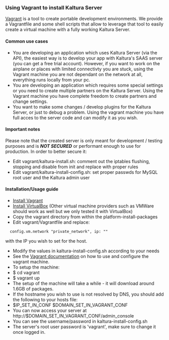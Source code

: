 ### Using Vagrant to install Kaltura Server

[Vagrant](https://www.vagrantup.com/) is a tool to create portable development environments. We provide a Vagrantfile and some shell scripts that allow to leverage that tool to easily create a virtual machine with a fully working Kaltura Server.

#### Common use cases

* You are developing an application which uses Kaltura Server (via the API), the easiest way is to develop your app with Kaltura's SAAS server (you can get a free trial account). However, if you want to work on the airplane or places with limited connectivty you are stuck, using the Vagrant machine you are not dependant on the network at all, everything runs locally from your pc.
* You are developing an application which requires some special settings or you need to create multiple partners on the Kaltura Server. Using the Vagrant machine you have complete freedom to create partners and change settings.
* You want to make some changes / develop plugins for the Kaltura Server, or just to debug a problem. Using the vagrant machine you have full acces to the server code and can modify it as you wish.

#### Important notes

Please note that the created server is only meant for development / testing purposes and is **_NOT SECURED_** or performant enough to use for production.
In order to better secure it: 
* Edit vagrant/kaltura-install.sh: comment out the iptables flushing, stopping and disable from init and replace with proper rules
* Edit vagrant/kaltura-install-config.sh: set proper passwds for MySQL root user and the Kaltura admin user 

#### Installation/Usage guide

* [Install Vagrant](https://www.vagrantup.com/downloads.html)
* [Install VirtualBox](https://www.virtualbox.org/wiki/Downloads) (Other virtual machine providers such as VMWare should work as well but we only tested it with VirtualBox)
* Copy the vagrant directory from within the platform-install-packages
* Edit vagrant/Vagrantfile and replace:
```
  config.vm.network "private_network", ip: ""
```
with the IP you wish to set for the host.
* Modify the values in kaltura-install-config.sh according to your needs
* See the [Vagrant documentation](https://docs.vagrantup.com/) on how to use and configure the vagrant machine.
* To setup the machine:
* $ cd vagrant
* $ vagrant up
* The setup of the machine will take a while - it will download around 1.6GB of packages.
* If the hostname you wish to use is not resolved by DNS, you should add the following to your hosts file:
* $IP_SET_IN_CONF $DOMAIN_SET_IN_VAGRANT_CONF
* You can now access your server at http://$DOMAIN_SET_IN_VAGRANT_CONF/admin_console
* You can see the username/password in kaltura-install-config.sh
* The server's root user password is 'vagrant', make sure to change it once logged in.
